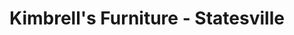 ---
title: "Kimbrell's Furniture - Statesville"
url: /statesville/kimbrells-furniture-statesville/
shop: furniture
---